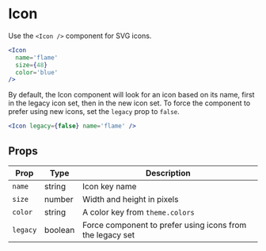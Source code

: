 
# Icon

Use the `<Icon />` component for SVG icons.

```.jsx
<Icon
  name='flame'
  size={48}
  color='blue'
/>
```

By default, the Icon component will look for an icon based on its name,
first in the legacy icon set, then in the new icon set.
To force the component to prefer using new icons, set the `legacy` prop to `false`.

```.jsx
<Icon legacy={false} name='flame' />
```

## Props

Prop | Type | Description
---|---|---
`name` | string | Icon key name
`size` | number | Width and height in pixels
`color` | string | A color key from `theme.colors`
`legacy` | boolean | Force component to prefer using icons from the legacy set
